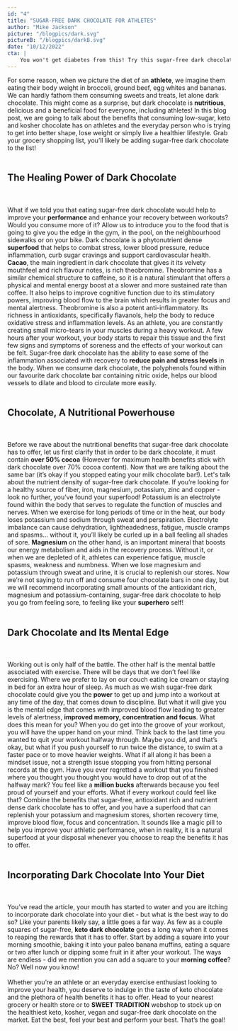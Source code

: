 ```yaml
---
id: "4"
title: "SUGAR-FREE DARK CHOCOLATE FOR ATHLETES"
author: "Mike Jackson"
picture: "/blogpics/dark.svg"
pictureB: "/blogpics/darkB.svg"
date: "10/12/2022"
cta: |
    You won't get diabetes from this! Try this sugar-free dark chocolate which is a delicious treat that is packed with antioxidants and has numerous health benefits.
---
```

For some reason, when we picture the diet of an **athlete**, we imagine them eating their body weight in broccoli, ground beef, egg whites and bananas. We can hardly fathom them consuming sweets and treats, let alone dark chocolate. This might come as a surprise, but dark chocolate is **nutritious**, delicious and a beneficial food for everyone, including athletes! In this blog post, we are going to talk about the benefits that consuming low-sugar, keto and kosher chocolate has on athletes and the everyday person who is trying to get into better shape, lose weight or simply live a healthier lifestyle. Grab your grocery shopping list, you’ll likely be adding sugar-free dark chocolate to the list!
<br></br>
## The Healing Power of Dark Chocolate
<br></br>
What if we told you that eating sugar-free dark chocolate would help to improve your **performance** and enhance your recovery between workouts? Would you consume more of it?  Allow us to introduce you to the food that is going to give you the edge in the gym, in the pool, on the neighbourhood sidewalks or on your bike. Dark chocolate is a phytonutrient dense **superfood** that helps to combat stress, lower blood pressure, reduce inflammation, curb sugar cravings and support cardiovascular health. **Cacao**, the main ingredient in dark chocolate that gives it its velvety mouthfeel and rich flavour notes, is rich theobromine. Theobromine has a similar chemical structure to caffeine, so it is a natural stimulant that offers a physical and mental energy boost at a slower and more sustained rate than coffee. It also helps to improve cognitive function due to its stimulatory powers, improving blood flow to the brain which results in greater focus and mental alertness. Theobromine is also a potent anti-inflammatory. Its richness in antioxidants, specifically flavanols, help the body to reduce oxidative stress and inflammation levels. As an athlete, you are constantly creating small micro-tears in your muscles during a heavy workout. A few hours after your workout, your body starts to repair this tissue and the first few signs and symptoms of soreness and the effects of your workout can be felt. Sugar-free dark chocolate has the ability to ease some of the inflammation associated with recovery to **reduce pain and stress levels** in the body. When we consume dark chocolate, the polyphenols found within our favourite dark chocolate bar containing nitric oxide, helps our blood vessels to dilate and blood to circulate more easily. 
<br></br>
## Chocolate, A Nutritional Powerhouse
<br></br>
Before we rave about the nutritional benefits that sugar-free dark chocolate has to offer, let us first clarify that in order to be dark chocolate, it must contain **over 50% cocoa** (However for maximum health benefits stick with dark chocolate over 70% cocoa content). Now that we are talking about the same bar (it’s okay if you stopped eating your milk chocolate bar!). Let's talk about the nutrient density of sugar-free dark chocolate. If you’re looking for a healthy source of fiber, iron, magnesium, potassium, zinc and copper - look no further, you’ve found your superfood! Potassium is an electrolyte found within the body that serves to regulate the function of muscles and nerves. When we exercise for long periods of time or in the heat, our body loses potassium and sodium through sweat and perspiration. Electrolyte imbalance can cause dehydration, lightheadedness, fatigue, muscle cramps and spasms… without it, you’ll likely be curled up in a ball feeling all shades of sore. **Magnesium** on the other hand, is an important mineral that boosts our energy metabolism and aids in the recovery process. Without it, or when we are depleted of it, athletes can experience fatigue, muscle spasms, weakness and numbness. When we lose magnesium and potassium through sweat and urine, it is crucial to replenish our stores. Now we’re not saying to run off and consume four chocolate bars in one day, but we will recommend incorporating small amounts of the antioxidant rich, magnesium and potassium-containing, sugar-free dark chocolate to help you go from feeling sore, to feeling like your **superhero** self! 
<br></br>
## Dark Chocolate and Its Mental Edge
<br></br>
Working out is only half of the battle. The other half is the mental battle associated with exercise. There will be days that we don’t feel like exercising. Where we prefer to lay on our couch eating ice cream or staying in bed for an extra hour of sleep. As much as we wish sugar-free dark chocolate could give you the **power** to get up and jump into a workout at any time of the day, that comes down to discipline. But what it will give you is the mental edge that comes with improved blood flow leading to greater levels of alertness, **improved memory, concentration and focus**. What does this mean for you? When you do get into the groove of your workout, you will have the upper hand on your mind. Think back to the last time you wanted to quit your workout halfway through. Maybe you did, and that’s okay, but what if you push yourself to run twice the distance, to swim at a faster pace or to move heavier weights. What if all along it has been a mindset issue, not a strength issue stopping you from hitting personal records at the gym. Have you ever regretted a workout that you finished where you thought you thought you would have to drop out of at the halfway mark? You feel like a **million bucks** afterwards because you feel proud of yourself and your efforts. What if every workout could feel like that? Combine the benefits that sugar-free, antioxidant rich and nutrient dense dark chocolate has to offer, and you have a superfood that can replenish your potassium and magnesium stores, shorten recovery time, improve blood flow, focus and concentration. It sounds like a magic pill to help you improve your athletic performance, when in reality, it is a natural superfood at your disposal whenever you choose to reap the benefits it has to offer. 
<br></br>
## Incorporating Dark Chocolate Into Your Diet
<br></br>
You’ve read the article, your mouth has started to water and you are itching to incorporate dark chocolate into your diet - but what is the best way to do so? Like your parents likely say, a little goes a far way. As few as a couple squares of sugar-free, **keto dark chocolate** goes a long way when it comes to reaping the rewards that it has to offer. Start by adding a square into your morning smoothie, baking it into your paleo banana muffins, eating a square or two after lunch or dipping some fruit in it after your workout. The ways are endless - did we mention you can add a square to your **morning coffee**? No? Well now you know! 
<br></br>
Whether you’re an athlete or an everyday exercise enthusiast looking to improve your health, you deserve to indulge in the taste of keto chocolate and the plethora of health benefits it has to offer. Head to your nearest grocery or health store or to **SWEET TRADITION** webshop to stock up on the healthiest keto, kosher, vegan and sugar-free dark chocolate on the market. Eat the best, feel your best and perform your best. That’s the goal!